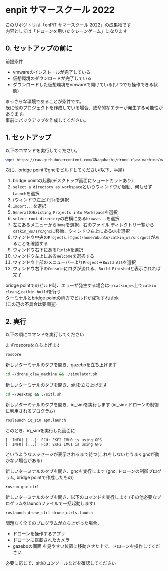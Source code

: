 # enpit サマースクール 2022
このリポジトリは「enPiT サマースクール 2022」の成果物です  
内容としては「ドローンを用いたクレーンゲーム」になります

## 0. セットアップの前に
前提条件
- vmwareのインストールが完了している
- 仮想環境のダウンロードが完了している
- ダウンロードした仮想環境をvmwareで開けている(いつでも操作できる状態)

まっさらな環境であることが条件です。  
既に他のプロジェクトを作成している場合、致命的なエラーが発生する可能性があります。  
事前にバックアップを作成してください。

## 1. セットアップ
以下のコマンドを実行してください。
```sh
wget https://raw.githubusercontent.com/GNagahashi/drone-claw-machine/main/install.sh -O- | sh
```

次に、bridge pointでgncをビルドしてください(以下、手順)
1. bridge pointの起動(デスクトップ画面にショートカットあり)
1. `select a directory as workspace`というウィンドウが起動、何もせず`Launch`を選択
1. (ウィンドウ左上)`File`を選択
1. `Import...`を選択
1. `General`の`Existing Projects into Workspace`を選択
1. `select root directory`の右横にある`browse...`を選択
1. 左にあるメニューから`Home`を選択、右のファイル,ディレクトリ一覧から`catkin_ws/src/gnc`に移動、ウィンドウ右上にある`OK`を選択
1. ウィンドウ中央の`Projects:`に`gnc(/home/ubuntu/catkin_ws/src/gnc)`があることを確認する
1. ウィンドウ右下にある`Finish`を選択
1. ウィンドウ左上にある`Welcome`を選択する
1. ウィンドウ上部のメニューバーより`Project`→`Build All`を選択
1. ウィンドウ右下の`Console`にログが流れる、`Build Finished`と表示されれば完了

bridge pointでのビルド時、エラーが発生する場合は`~/catkin_ws`上で`catkin clean`と`catkin build`を行う  
ターミナルとbridge pointの両方でビルドが成功すればok  
(この辺の不具合は要調査)

## 2. 実行
以下の順にコマンドを実行してください

まずroscoreを立ち上げます
```sh
roscore
```

新しいターミナルのタブを開き、gazeboを立ち上げます
```sh
cd ~/drone_claw_machine && ./simulator.sh
```

新しいターミナルのタブを開き、sitlを立ち上げます
```sh
cd ~/Desktop && ./sitl.sh
```

新しいターミナルのタブを開き、iq_simを実行します
(iq_sim: ドローンの制御に利用されるプログラム)
```sh
roslaunch iq_sim apm.launch
```
このとき、iq_simを実行した画面に
```
[  INFO] [...]: FCU: EKF2 IMU0 is using GPS
[  INFO] [...]: FCU: EKF2 IMU1 is using GPS
```
というようなメッセージが表示されるまで待つ(これをしないとうまくgncが動かない場合がある)  

新しいターミナルのタブを開き、gncを実行します
(gnc: ドローンの制御プログラム, bridge pointで作成したもの)
```sh
rosrun gnc ctrl
```

新しいターミナルのタブを開き、以下のコマンドを実行します
(その他必要なプログラムをlaunchファイルで一括起動します)
```sh
roslaunch drone_ctrl drone_ctrls.launch
```

問題なく全てのプログラムが立ち上がった場合、
- ドローンを操作するアプリ
- ドローンに搭載されたカメラ
- gazeboの画面
を見やすい位置に移動させた上で、ドローンを操作してください

必要に応じで、sitlのコンソールなどを確認してください